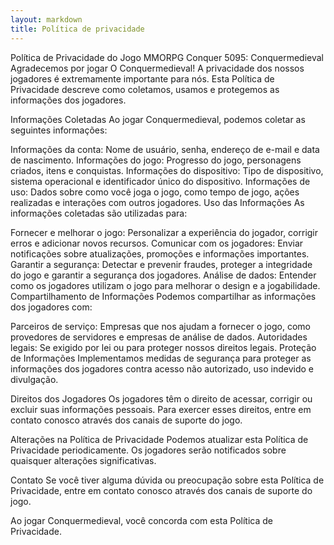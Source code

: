 ```yaml
---
layout: markdown
title: Política de privacidade
---
```


Política de Privacidade do Jogo MMORPG Conquer 5095: Conquermedieval
Agradecemos por jogar O Conquermedieval! A privacidade dos nossos jogadores é extremamente importante para nós. Esta Política de Privacidade descreve como coletamos, usamos e protegemos as informações dos jogadores.   

Informações Coletadas
Ao jogar Conquermedieval, podemos coletar as seguintes informações:

Informações da conta: Nome de usuário, senha, endereço de e-mail e data de nascimento.
Informações do jogo: Progresso do jogo, personagens criados, itens e conquistas.
Informações do dispositivo: Tipo de dispositivo, sistema operacional e identificador único do dispositivo.
Informações de uso: Dados sobre como você joga o jogo, como tempo de jogo, ações realizadas e interações com outros jogadores.
Uso das Informações
As informações coletadas são utilizadas para:

Fornecer e melhorar o jogo: Personalizar a experiência do jogador, corrigir erros e adicionar novos recursos.
Comunicar com os jogadores: Enviar notificações sobre atualizações, promoções e informações importantes.
Garantir a segurança: Detectar e prevenir fraudes, proteger a integridade do jogo e garantir a segurança dos jogadores.
Análise de dados: Entender como os jogadores utilizam o jogo para melhorar o design e a jogabilidade.
Compartilhamento de Informações
Podemos compartilhar as informações dos jogadores com:

Parceiros de serviço: Empresas que nos ajudam a fornecer o jogo, como provedores de servidores e empresas de análise de dados.
Autoridades legais: Se exigido por lei ou para proteger nossos direitos legais.
Proteção de Informações
Implementamos medidas de segurança para proteger as informações dos jogadores contra acesso não autorizado, uso indevido e divulgação.

Direitos dos Jogadores
Os jogadores têm o direito de acessar, corrigir ou excluir suas informações pessoais. Para exercer esses direitos, entre em contato conosco através dos canais de suporte do jogo.   

Alterações na Política de Privacidade
Podemos atualizar esta Política de Privacidade periodicamente. Os jogadores serão notificados sobre quaisquer alterações significativas.

Contato
Se você tiver alguma dúvida ou preocupação sobre esta Política de Privacidade, entre em contato conosco através dos canais de suporte do jogo.   

Ao jogar Conquermedieval, você concorda com esta Política de Privacidade.

